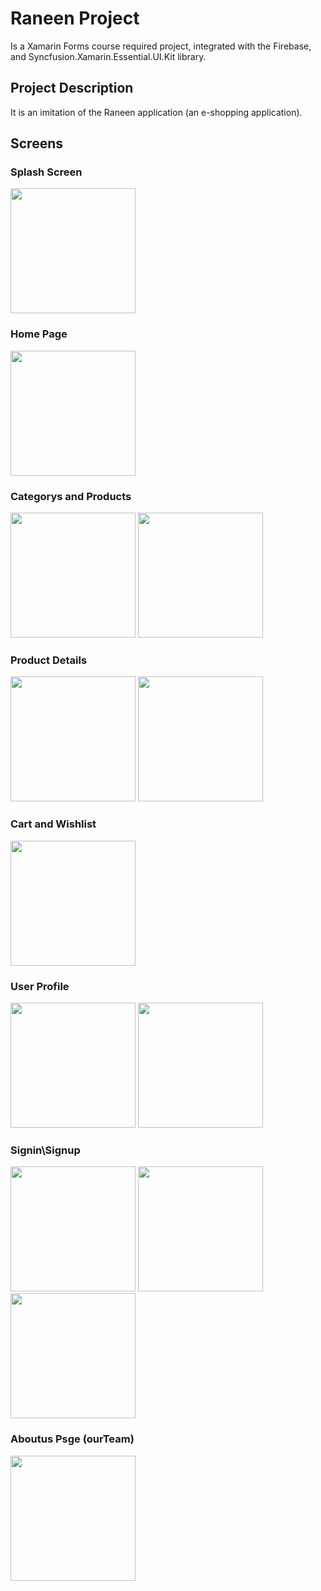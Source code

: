 # Raneen Project
Is a Xamarin Forms course required project, integrated with the Firebase, and Syncfusion.Xamarin.Essential.UI.Kit library.

## Project Description
It is an imitation of the Raneen application (an e-shopping application).

## Screens
### Splash Screen
<img src="https://user-images.githubusercontent.com/42186759/168817432-02ea21ea-16eb-40c4-9efb-ecf0e20928c3.jpg" width="200">

### Home Page
<img src="https://user-images.githubusercontent.com/42186759/168817582-0db0c960-1aa2-43d5-8ec6-2ab359a1553f.jpeg" width="200">

### Categorys and Products
<img src="https://user-images.githubusercontent.com/42186759/168817779-6e34bdf6-dc59-47bf-9dd9-b6192980f63e.jpeg" width="200"> <img src="https://user-images.githubusercontent.com/42186759/168817853-4bfdd09c-7634-4808-9391-8c3434e7dd3e.jpeg" width="200">

### Product Details
<img src="https://user-images.githubusercontent.com/42186759/168817869-454b9021-a817-4365-96e8-c6ab057e10e4.jpeg" width="200"> <img src="https://user-images.githubusercontent.com/42186759/168817871-a043f47c-ef84-44a2-be0d-6579e12677e9.jpeg" width="200">

### Cart and Wishlist
<img src="https://user-images.githubusercontent.com/42186759/168818080-8666b163-e10d-4716-9576-533b271472cf.jpeg" width="200">

### User Profile
<img src="https://user-images.githubusercontent.com/42186759/168818158-2394dfe2-e32a-4de5-8950-c4e812497932.jpg" width="200"> <img src="https://user-images.githubusercontent.com/42186759/168818209-def68cfc-6c74-4e82-8779-23fdcdf33c31.jpg" width="200">

### Signin\Signup
<img src="https://user-images.githubusercontent.com/42186759/168818315-22eb01a9-6a54-41d7-b660-cd11185b28e9.jpg" width="200"> <img src="https://user-images.githubusercontent.com/42186759/168818377-3600d605-de82-4802-8e65-253efa971a02.jpg" width="200"> <img src="https://user-images.githubusercontent.com/42186759/168818384-ac7ab5cb-ccb1-40ea-aff7-6a21f2bf3f85.jpg" width="200">

### Aboutus Psge (ourTeam)
<img src="https://user-images.githubusercontent.com/42186759/168818497-62e72847-6a2a-4338-9af7-a7f0694bf280.jpg" width="200">
